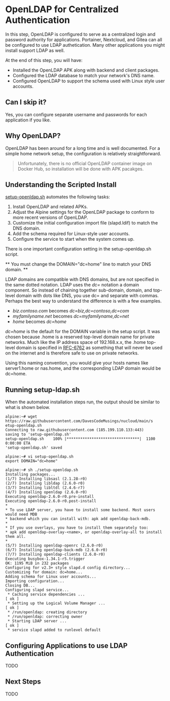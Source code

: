 # OpenLDAP for Centralized Authentication
In this step, OpenLDAP is configured to serve as a centralized login and password authority for applications. Portainer, Nextcloud, and Gitea can all be configured to use LDAP authetication. Many other applications you might install support LDAP as well.

At the end of this step, you will have:
* Installed the OpenLDAP APK along with backend and client packages.
* Configured the LDAP database to match your network's DNS name.
* Configured OpenLDAP to support the schema used with Linux style user accounts.

## Can I skip it?
Yes, you can configure separate username and passwords for each application if you like.

## Why OpenLDAP?
OpenLDAP has been around for a long time and is well documented. For a simple home network setup, the configuration is relatively straightforward.

>Unfortunately, there is no official OpenLDAP container image on Docker Hub, so installation will be done with APK pacakges.

## Understanding the Scripted Install
[setup-openldap.sh](https://raw.githubusercontent.com/DavesCodeMusings/nucloud/main/setup-openldap.sh) automates the following tasks:
1. Install OpenLDAP and related APKs.
2. Adjust the Alpine settings for the OpenLDAP package to conform to more recent versions of OpenLDAP.
3. Customize the initial configuration import file (slapd.ldif) to match the DNS domain.
4. Add the schema required for Linux-style user accounts.
5. Configure the service to start when the system comes up.

There is one important configuration setting in the setup-openldap.sh script.

** You must change the DOMAIN="dc=home" line to match your DNS domain. **

LDAP domains are compatible with DNS domains, but are not specified in the same dotted notation. LDAP uses the _dc=_ notation a domain component. So instead of chaining together sub-domain, domain, and top-level domain with dots like DNS, you use dc= and separate with commas. Perhaps the best way to understand the difference is with a few examples.

* _biz.contoso.com_ becomes _dc=biz,dc=contoso,dc=com_
* _myfamilyname.net_ becomes _dc=myfamilyname,dc=net_
* _home_ becomes _dc=home_

_dc=home_ is the default for the DOMAIN variable in the setup script. It was chosen because .home is a reserved top-level domain name for private networks. Much like the IP address space of 192.168.x.x, the .home top-level domain is specified in [RFC-6762](https://www.rfc-editor.org/rfc/rfc6762#appendix-G) as something that will never be used on the internet and is therefore safe to use on private networks.

Using this naming convention, you would give your hosts names like server1.home or nas.home, and the corresponding LDAP domain would be dc=home.

## Running setup-ldap.sh

When the automated installation steps run, the output should be similar to what is shown below.

```
alpine:~# wget https://raw.githubusercontent.com/DavesCodeMusings/nucloud/main/s
etup-openldap.sh
Connecting to raw.githubusercontent.com (185.199.110.133:443)
saving to 'setup-openldap.sh'
setup-openldap.sh    100% |********************************|  1100  0:00:00 ETA
'setup-openldap.sh' saved

alpine:~# vi setup-openldap.sh
export DOMAIN="dc=home"

alpine:~# sh ./setup-openldap.sh
Installing packages...
(1/7) Installing libsasl (2.1.28-r0)
(2/7) Installing libldap (2.6.0-r0)
(3/7) Installing libltdl (2.4.6-r7)
(4/7) Installing openldap (2.6.0-r0)
Executing openldap-2.6.0-r0.pre-install
Executing openldap-2.6.0-r0.post-install
*
* To use LDAP server, you have to install some backend. Most users would need MDB
* backend which you can install with: apk add openldap-back-mdb.
*
* If you use overlays, you have to install them separately too:
* apk add openldap-overlay-<name>, or openldap-overlay-all to install them all.
*
(5/7) Installing openldap-openrc (2.6.0-r0)
(6/7) Installing openldap-back-mdb (2.6.0-r0)
(7/7) Installing openldap-clients (2.6.0-r0)
Executing busybox-1.34.1-r5.trigger
OK: 1195 MiB in 232 packages
Configuring for v2.3+ style slapd.d config directory...
Customizing for domain: dc=home...
Adding schema for Linux user accounts...
Importing configuration...
Closing DB...
Configuring slapd service...
 * Caching service dependencies ...                                   [ ok ]
 * Setting up the Logical Volume Manager ...                          [ ok ]
 * /run/openldap: creating directory
 * /run/openldap: correcting owner
 * Starting LDAP server ...                                           [ ok ]
 * service slapd added to runlevel default

```

## Configuring Applications to use LDAP Authentication

TODO

## Next Steps

TODO
